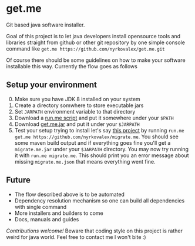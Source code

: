# get.me
Git based java software installer.

Goal of this project is to let java developers install opensource tools and
libraries straight from github or other git repository by one simple console command like
`get.me https://github.com/nyrkovalex/get.me.git`

Of course there should be some guidelines on how to make your software installable this way.
Currently the flow goes as follows


## Setup your environment
0. Make sure you have JDK 8 installed on your system
1. Create a directory somwhere to store executable jars
2. Set `JARPATH` environment variable to that directory
3. Download a [run.me script](https://gist.github.com/nyrkovalex/abc66911f6c1e227f76b)
 and put it somewhere under your `$PATH`
4. Download [get.me.jar](https://github.com/nyrkovalex/get.me/releases/download/v0.1-alpha/get.me.jar)
and put it under your `$JARPATH`
5. Test your setup trying to install let's say [this project](https://github.com/nyrkovalex/migrate.me)
by running `run.me get.me https://github.com/nyrkovalex/migrate.me`. You should see some maven build
output and if everything goes fine you'll get a `migrate.me.jar` under your `$JARPATH` directory.
You may now try running it with `run.me migrate.me`. This should print you an error message about
missing `migrate.me.json` that means everything went fine.


## Future
* The flow described above is to be automated
* Dependency resolution mechanism so one can build all dependencies with single command
* More installers and builders to come
* Docs, manuals and guides


_Contributions welcome!_ Beware that coding style on this project is rather weird for java world.
Feel free to contact me I won't bite :)
